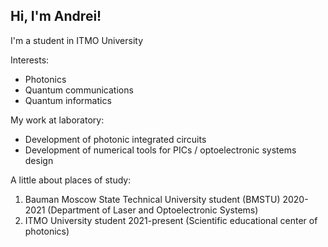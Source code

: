 ## Hi, I'm Andrei!

I'm a student in ITMO University

Interests:

- Photonics
- Quantum communications
- Quantum informatics

My work at laboratory:

- Development of photonic integrated circuits
- Development of numerical tools for PICs / optoelectronic systems design

A little about places of study:

1. Bauman Moscow State Technical University student (BMSTU) 2020-2021 
   (Department of Laser and Optoelectronic Systems)
3. ITMO University student 2021-present
   (Scientific educational center of photonics)


